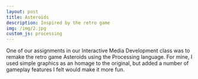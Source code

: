 ```yaml
---
layout: post
title: Asteroids
description: Inspired by the retro game
img: /img/2.jpg
custom_js: processing
---
```


One of our assignments in our Interactive Media Development class was to remake the retro game Asteroids using the Processing language. For mine, I used simple graphics as an homage to the original, but added a number of gameplay features I felt would make it more fun.



<canvas data-processing-sources="/resources/Asteroids.pde" width="1000" height="700"></canvas>
